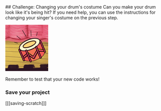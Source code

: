 <div class="challenge">
## Challenge: Changing your drum's costume
Can you make your drum look like it's being hit? If you need help, you can use the instructions for changing your singer's costume on the previous step.

![screenshot](images/band-drum-final.png)

Remember to test that your new code works!

### Save your project

[[[saving-scratch]]]
</div>
